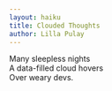 ```yaml
---
layout: haiku
title: Clouded Thoughts
author: Lilla Pulay
---
```


Many sleepless nights<br>
A data-filled cloud hovers<br>
Over weary devs.<br>